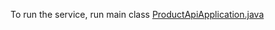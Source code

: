 To run the service, run main class [ProductApiApplication.java](src%2Fmain%2Fjava%2Fcom%2Fproduct%2Fsolution%2FProductApiApplication.java)